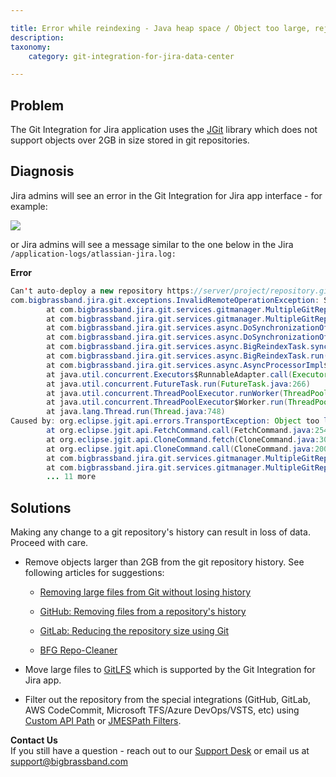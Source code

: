 ```yaml
---

title: Error while reindexing - Java heap space / Object too large, rejecting the pack
description:
taxonomy:
    category: git-integration-for-jira-data-center

---
```


## Problem

The Git Integration for Jira application uses the [JGit](https://www.eclipse.org/jgit/) library which does not support objects over 2GB in size stored in git repositories.

## Diagnosis

Jira admins will see an error in the Git Integration for Jira app interface - for example:


![](https://bigbrassband.atlassian.net/wiki/download/thumbnails/137035882/wizard-java-heap-space.png?version=1&modificationDate=1559306844537&cacheVersion=1&api=v2&width=335&height=249)

or Jira admins will see a message similar to the one below in the Jira `/application-logs/atlassian-jira.log:`

**Error**

```java
Сan't auto-deploy a new repository https://server/project/repository.git
com.bigbrassband.jira.git.exceptions.InvalidRemoteOperationException: Specified origin https://server/project/repository.git is incorrect or not supported
        at com.bigbrassband.jira.git.services.gitmanager.MultipleGitRepositoryManagerImpl.setupRepository(MultipleGitRepositoryManagerImpl.java:800)
        at com.bigbrassband.jira.git.services.gitmanager.MultipleGitRepositoryManagerImpl.deployRepository(MultipleGitRepositoryManagerImpl.java:868)
        at com.bigbrassband.jira.git.services.async.DoSynchronizationOfAggregatedRepoTask.createNewRepository(DoSynchronizationOfAggregatedRepoTask.java:156)
        at com.bigbrassband.jira.git.services.async.DoSynchronizationOfAggregatedRepoTask.run(DoSynchronizationOfAggregatedRepoTask.java:117)
        at com.bigbrassband.jira.git.services.async.BigReindexTask.synchronize(BigReindexTask.java:185)
        at com.bigbrassband.jira.git.services.async.BigReindexTask.run(BigReindexTask.java:95)
        at com.bigbrassband.jira.git.services.async.AsyncProcessorImpl$AsyncTaskWrapper.run(AsyncProcessorImpl.java:110)
        at java.util.concurrent.Executors$RunnableAdapter.call(Executors.java:511)
        at java.util.concurrent.FutureTask.run(FutureTask.java:266)
        at java.util.concurrent.ThreadPoolExecutor.runWorker(ThreadPoolExecutor.java:1149)
        at java.util.concurrent.ThreadPoolExecutor$Worker.run(ThreadPoolExecutor.java:624)
        at java.lang.Thread.run(Thread.java:748)
Caused by: org.eclipse.jgit.api.errors.TransportException: Object too large (2,271,263,009 bytes), rejecting the pack. Max object size limit is 2,147,483,639 bytes.
        at org.eclipse.jgit.api.FetchCommand.call(FetchCommand.java:254)
        at org.eclipse.jgit.api.CloneCommand.fetch(CloneCommand.java:306)
        at org.eclipse.jgit.api.CloneCommand.call(CloneCommand.java:200)
        at com.bigbrassband.jira.git.services.gitmanager.MultipleGitRepositoryManagerImpl.runCloneCommand(MultipleGitRepositoryManagerImpl.java:693)
        at com.bigbrassband.jira.git.services.gitmanager.MultipleGitRepositoryManagerImpl.setupRepository(MultipleGitRepositoryManagerImpl.java:789)
        ... 11 more
```

## Solutions

Making any change to a git repository's history can result in loss of data. Proceed with care.

*   Remove objects larger than 2GB from the git repository history. See following articles for suggestions:

    *   [Removing large files from Git without losing history](https://support.acquia.com/hc/en-us/articles/360004334093-Removing-large-files-from-Git-without-losing-history)

    *   [GitHub: Removing files from a repository's history](https://help.github.com/en/articles/removing-files-from-a-repositorys-history)

    *   [GitLab: Reducing the repository size using Git](https://docs.gitlab.com/ee/user/project/repository/reducing_the_repo_size_using_git.html)

    *   [BFG Repo-Cleaner](https://rtyley.github.io/bfg-repo-cleaner/)

*   Move large files to [GitLFS](https://git-lfs.github.com) which is supported by the Git Integration for Jira app.

*   Filter out the repository from the special integrations (GitHub, GitLab, AWS CodeCommit, Microsoft TFS/Azure DevOps/VSTS, etc) using [Custom API Path](/git-integration-for-jira-data-center/working-with-custom-api-path-gij-self-managed) or [JMESPath Filters](/git-integration-for-jira-data-center/working-with-jmespath-filters-gij-self-managed).


**Contact Us**<br>
If you still have a question - reach out to our [Support Desk](https://bigbrassband.atlassian.net/servicedesk/customer/portals) or email us at [support@bigbrassband.com](mailto:support@bigbrassband.com)

